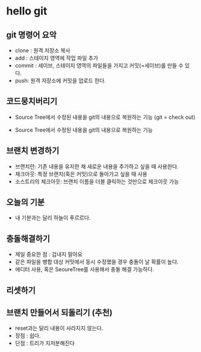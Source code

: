 # hello git

## git 명령어 요악

 - clone : 원격 저장소 복사
 - add : 스테이지 영역에 작업 파일 추가
 - commit : 세이브, 스테이지 영역의 파일들을 가지고 커밋(=세이브)를 만들 수 있다.
 - push: 원격 저장소에 커밋을 업로드 한다.

 ## 코드뭉치버리기
 - Source Tree에서 수정된 내용을 git의 내용으로 복원하는 기능 (git = check out)

 - Source Tree에서 수정된 내용을 git의 내용으로 복원하는 기능

 ## 브랜치 변경하기
 - 브랜치란: 기존 내용을 유지한 채 새로운 내용을 추가하고 싶을 때 사용한다.
 - 체크아웃: 특정 브랜치(혹은 커밋)으로 돌아가고 싶을 때 사용
 - 소스트리의 체크아웃: 브랜치 이름을 더블 클릭하는 것만으로 체크아웃 가능

 ## 오늘의 기분

 - 내 기분과는 달리 하늘이 푸르르다.

 ## 충돌해결하기
 - 제일 중요한 점 : 겁내지 말아요
 - 같은 파일을 병합 대상 커밋에서 동시 수정했을 경우 충돌이 날 확률이 높다.
 - 에디터 사용, 혹은 SeoureTree를 사용해서 충돌 해결 가능하다.

 ## 리셋하기

## 브랜치 만들어서 되돌리기 (추천)

 - reset과는 달리 내용이 사라지지 않는다.
 - 장점 : 쉽다.
 - 단점 : 트리가 지저분해진다